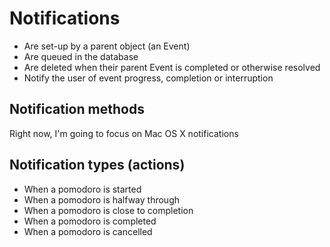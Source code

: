 # Notifications

- Are set-up by a parent object (an Event)
- Are queued in the database
- Are deleted when their parent Event is completed or otherwise resolved
- Notify the user of event progress, completion or interruption

## Notification methods

Right now, I'm going to focus on Mac OS X notifications

## Notification types (actions)

- When a pomodoro is started
- When a pomodoro is halfway through
- When a pomodoro is close to completion
- When a pomodoro is completed
- When a pomodoro is cancelled
